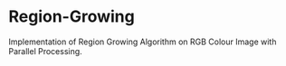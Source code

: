 # Region-Growing
Implementation of Region Growing Algorithm on RGB Colour Image with Parallel Processing. 
